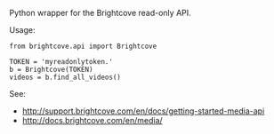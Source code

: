 Python wrapper for the Brightcove read-only API.

Usage:
```
from brightcove.api import Brightcove

TOKEN = 'myreadonlytoken.'
b = Brightcove(TOKEN)
videos = b.find_all_videos()
```

See:
* http://support.brightcove.com/en/docs/getting-started-media-api
* http://docs.brightcove.com/en/media/
